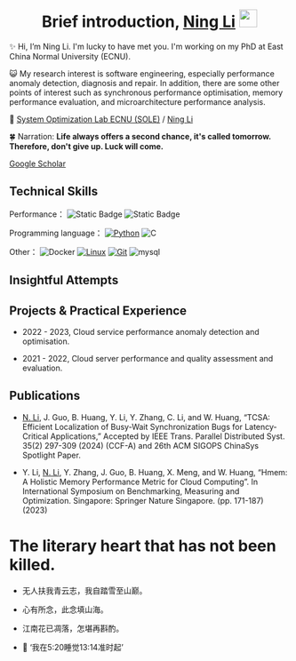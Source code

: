 <h1 align="center">Brief introduction, <a href="https://github.com/MercuryLc" target="_blank">Ning Li</a> <img
src="https://github.com/blackcater/blackcater/raw/main/images/Hi.gif" height="32" /></h1>


✨ Hi, I’m Ning Li. I'm lucky to have met you. I'm working on my PhD at East China Normal University (ECNU). 

😺 My research interest is software engineering, especially performance anomaly detection, diagnosis and repair.
In addition, there are some other points of interest such as synchronous performance optimisation, memory performance evaluation, and microarchitecture performance analysis.

💞️ [System Optimization Lab ECNU (SOLE)](https://solecnugit.github.io/) / [Ning Li](https://solelab.tech/members/ning-li.html)  

🍀 Narration: **Life always offers a second chance, it's called tomorrow. Therefore, don't give up. Luck will come.**



[Google Scholar](https://scholar.google.com/citations?user=YtMJrLgAAAAJ&hl=en)


<!-- - 📫 ningli[dot]sys[at]gmail[dot]com


<!-- - 友链：- [LokinLi](https://lokinli.gitee.io/blog/) -->

## Technical Skills

Performance：
![Static Badge](https://img.shields.io/badge/Linux-perf-brightgreen)
![Static Badge](https://img.shields.io/badge/Intel-VTune-%23406eb5)

Programming language：
[![Python](https://img.shields.io/badge/-Python-3776AB?style=flat-square&logo=python&logoColor=ffffff)](https://www.python.org/)
![C](https://img.shields.io/badge/C-00599C.svg?logo=c&logoColor=white)

Other：
![Docker](https://img.shields.io/badge/Docker-2496ED?style=flat-square&logo=docker&logoColor=ffffff)
[![Linux](https://img.shields.io/badge/-Linux-333333?style=flat-square&logo=linux&logoColor=white)](https://www.linuxfoundation.org/)
[![Git](https://img.shields.io/badge/-Git-f05032?style=flat-square&logo=git&logoColor=white)](https://git-scm.com/)
![mysql](https://img.shields.io/badge/mysql-00000f.svg?logo=mysql&logoColor=white)

<!-- ![C++](https://img.shields.io/badge/C++-00599C.svg?logo=c%2B%2B&logoColor=white) -->
<!-- ![Go](https://img.shields.io/badge/Go-00ADD8.svg?logo=go&logoColor=white)
![Rust](https://img.shields.io/badge/Rust-000000.svg?logo=rust&logoColor=white)
![React](https://img.shields.io/badge/React-20232a.svg?logo=react&logoColor=61DAFB) -->

<!-- ![.NET](https://img.shields.io/badge/.NET-512BD4?style=flat-square&logo=C-Sharp&logoColor=ffffff) -->
<!-- ![Java](https://img.shields.io/badge/-Java-007396?style=flat-square&logo=java&logoColor=ffffff) -->
<!-- ![JavaScript](https://img.shields.io/badge/JavaScript-F7DF1E?style=flat-square&logo=JavaScript&logoColor=ffffff) -->
<!-- ![Vue.js](https://img.shields.io/badge/-Vue.js-4FC08D?style=flat-square&logo=Vue.js&logoColor=ffffff) -->
<!-- ![Webpack](https://img.shields.io/badge/-Webpack-8DD6F9?style=flat-square&logo=webpack&logoColor=ffffff) -->
<!-- ![npm](https://img.shields.io/badge/-NPM-CB3837?style=flat-square&logo=npm&logoColor=white) -->


## Insightful Attempts



## Projects & Practical Experience

- 2022 - 2023, Cloud service performance anomaly detection and optimisation.

- 2021 - 2022, Cloud server performance and quality assessment and evaluation.



## Publications

- <u>N. Li</u>, J. Guo, B. Huang, Y. Li, Y. Zhang, C. Li, and W. Huang, “TCSA: Efficient Localization of Busy-Wait Synchronization Bugs for Latency-Critical Applications,” Accepted by IEEE Trans. Parallel Distributed Syst. 35(2) 297-309 (2024) (CCF-A) and 26th ACM SIGOPS ChinaSys Spotlight Paper.

<!-- - <u>N. Li</u>, J. Guo, B. Huang, Y. Li, Y. Zhang, C. Li, and W. Huang, “TCSA: Efficient Localization of Busy-Wait Synchronization Bugs for Latency-Critical Applications,” IEEE Trans. Parallel Distributed Syst. (TPDS) 35(2): 297-309 (2024) Accepted by IEEE Trans. Parallel Distributed Syst. 35(2) 297-309 (2024) (CCF-A) and 26th ACM SIGOPS ChinaSys Spotlight Paper. -->


- Y. Li, <u>N. Li</u>, Y. Zhang, J. Guo, B. Huang, X. Meng, and W. Huang, “Hmem: A Holistic Memory Performance Metric for Cloud Computing”. In International Symposium on Benchmarking, Measuring and Optimization. Singapore: Springer Nature Singapore. (pp. 171-187) (2023) 

<!-- - 一种多样化算力的统一性能建模和适应性变更方法及装置,2021

- 内存测试方法、装置、电子设备及存储介质,2022

- 一种支持多种编程语言环境的热点符号解析方法、系统及应用,2023 -->

<!-- ## Education

2021 - now, East China Normal University, Software Engineering (Data Science and Engineering)

2017 - 2021, Shandong University of Technology, Software Engineering -->



<!-- 
<p align="left" >  
<img src="https://github-readme-stats.vercel.app/api?username=mercurylc&count_private=true&include_all_commits=true&show_icons=true&theme=radical" alt="logo" height="160" align="left" style="margin: 5px; margin-bottom: 20px;" /> 
  </a>
</p> -->


# The literary heart that has not been killed.

- 无人扶我青云志，我自踏雪至山巅。

- 心有所念，此念填山海。

- 江南花已凋落，怎堪再斟酌。

- 🎵 ‘我在5:20睡觉13:14准时起’










